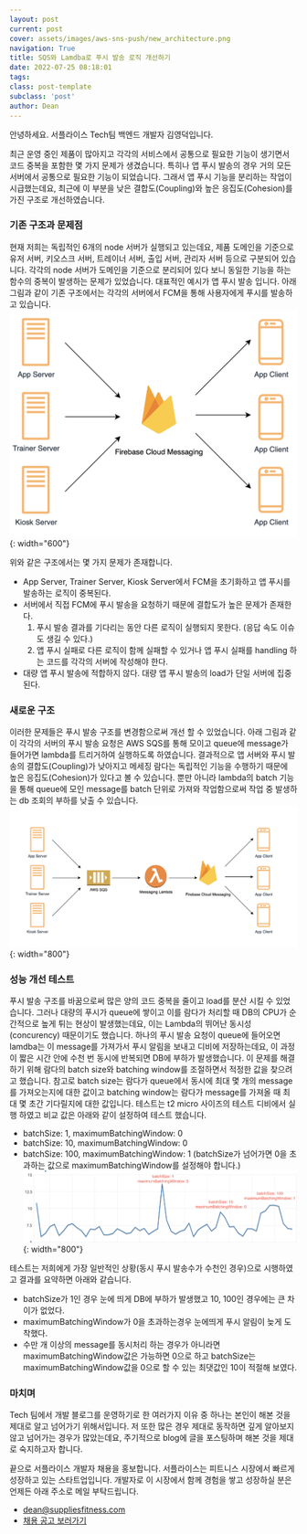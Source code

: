```yaml
---
layout: post
current: post
cover: assets/images/aws-sns-push/new_architecture.png
navigation: True
title: SQS와 Lamdba로 푸시 발송 로직 개선하기
date: 2022-07-25 08:18:01
tags:
class: post-template
subclass: 'post'
author: Dean
---
```


안녕하세요. 서플라이스 Tech팀 백엔드 개발자 김영덕입니다.

최근 운영 중인 제품이 많아지고 각각의 서비스에서 공통으로 필요한 기능이 생기면서 코드 중복을 포함한 몇 가지 문제가 생겼습니다.
특히나 앱 푸시 발송의 경우 거의 모든 서버에서 공통으로 필요한 기능이 되었습니다.
그래서 앱 푸시 기능을 분리하는 작업이 시급했는데요, 최근에 이 부분을 낮은 결합도(Coupling)와 높은 응집도(Cohesion)를 가진 구조로 개선하였습니다.


### 기존 구조과 문제점
현재 저희는 독립적인 6개의 node 서버가 실행되고 있는데요, 제품 도메인을 기준으로 유저 서버, 키오스크 서버, 트레이너 서버, 출입 서버, 관리자 서버 등으로 구분되어 있습니다.
각각의 node 서버가 도메인을 기준으로 분리되어 있다 보니 동일한 기능을 하는 함수의 중복이 발생하는 문제가 있었습니다. 대표적인 예시가 앱 푸시 발송 입니다.
아래 그림과 같이 기존 구조에서는 각각의 서버에서 FCM을 통해 사용자에게 푸시를 발송하고 있습니다.
![기존 구조](./assets/images/aws-sns-push/old_architecture.png){: width="600"}

위와 같은 구조에서는 몇 가지 문제가 존재합니다.
* App Server, Trainer Server, Kiosk Server에서 FCM을 초기화하고 앱 푸시를 발송하는 로직이 중복된다.
* 서버에서 직접 FCM에 푸시 발송을 요청하기 때문에 결합도가 높은 문제가 존재한다.
    1. 푸시 발송 결과를 기다리는 동안 다른 로직이 실행되지 못한다. (응답 속도 이슈도 생길 수 있다.)
    2. 앱 푸시 실패로 다른 로직이 함께 실패할 수 있거나 앱 푸시 실패를 handling 하는 코드를 각각의 서버에 작성해야 한다.
* 대량 앱 푸시 발송에 적합하지 않다. 대량 앱 푸시 발송의 load가 단일 서버에 집중된다.

### 새로운 구조
이러한 문제들은 푸시 발송 구조를 변경함으로써 개선 할 수 있었습니다.
아래 그림과 같이 각각의 서버의 푸시 발송 요청은 AWS SQS를 통해 모이고 queue에 message가 들어가면 lambda를 트리거하여 실행하도록 하였습니다.
결과적으로 앱 서버와 푸시 발송의 결합도(Coupling)가 낮아지고 메세징 람다는 독립적인 기능을 수행하기 때문에 높은 응집도(Cohesion)가 있다고 볼 수 있습니다.
뿐만 아니라 lambda의 batch 기능을 통해 queue에 모인 message를 batch 단위로 가져와 작업함으로써 작업 중 발생하는 db 조회의 부하를 낮출 수 있습니다.
![새로운 구조](./assets/images/aws-sns-push/new_architecture.png){: width="800"}


### 성능 개선 테스트
푸시 발송 구조를 바꿈으로써 많은 양의 코드 중복을 줄이고 load를 분산 시킬 수 있었습니다.
그러나 대량의 푸시가 queue에 쌓이고 이를 람다가 처리할 때 DB의 CPU가 순간적으로 높게 튀는 현상이 발생했는데요, 이는 Lambda의 뛰어난 동시성(concurency) 때문이기도 했습니다.
하나의 푸시 발송 요청이 queue에 들어오면 lamdba는 이 message를 가져가서 푸시 알림을 보내고 디비에 저장하는데요, 이 과정이 짧은 시간 안에 수천 번 동시에 반복되면 DB에 부하가 발생했습니다.
이 문제를 해결하기 위해 람다의 batch size와 batching window를 조절하면서 적정한 값을 찾으려고 했습니다.
참고로 batch size는 람다가 queue에서 동시에 최대 몇 개의 message를 가져오는지에 대한 값이고 batching window는 람다가 message를 가져올 때 최대 몇 초간 기다릴지에 대한 값입니다.
테스트는 t2 micro 사이즈의 테스트 디비에서 실행 하였고 비교 값은 아래와 같이 설정하여 테스트 했습니다.
* batchSize: 1, maximumBatchingWindow: 0
* batchSize: 10, maximumBatchingWindow: 0
* batchSize: 100, maximumBatchingWindow: 1 (batchSize가 넘어가면 0을 초과하는 값으로 maximumBatchingWindow를 설정해야 합니다.)
![테스트](./assets/images/aws-sns-push/performance_test.png){: width="800"}

테스트는 저희에게 가장 일반적인 상황(동시 푸시 발송수가 수천인 경우)으로 시행하였고 결과를 요약하면 아래와 같습니다.
* batchSize가 1인 경우 눈에 띄게 DB에 부하가 발생했고 10, 100인 경우에는 큰 차이가 없었다.
* maximumBatchingWindow가 0을 초과하는경우 눈에띄게 푸시 알림이 늦게 도착했다.
* 수만 개 이상의 message를 동시처리 하는 경우가 아니라면 maximumBatchingWindow값은 가능하면 0으로 하고 batchSize는 maximumBatchingWindow값을 0으로 할 수 있는 최댓값인 10이 적절해 보였다.

### 마치며
Tech 팀에서 개발 블로그를 운영하기로 한 여러가지 이유 중 하나는 본인이 해본 것을 제대로 알고 넘어가기 위해서입니다.
저 또한 많은 경우 제대로 동작하면 깊게 알아보지 않고 넘어가는 경우가 많았는데요, 주기적으로 blog에 글을 포스팅하며 해본 것을 제대로 숙지하고자 합니다.

끝으로 서플라이스 개발자 채용을 홍보합니다. 서플라이스는 피트니스 시장에서 빠르게 성장하고 있는 스타트업입니다. 개발자로 이 시장에서 함께 경험을 쌓고 성장하실 분은 언제든 아래 주소로 메일 부탁드립니다.
* dean@suppliesfitness.com 
* [채용 공고 보러가기](https://supplies.notion.site/17d545a40be3463784f3f4861a923c64)

